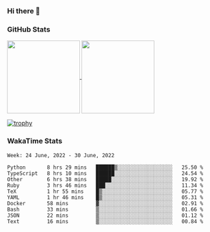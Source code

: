 ### Hi there 👋

### GitHub Stats

<a href="https://github.com/anuraghazra/github-readme-stats">
  <img align="center" height="170px" src="https://github-readme-stats.vercel.app/api/top-langs/?username=tksfjt1024&layout=compact&count_private=true&show_icons=true&show_icons=true&theme=graywhite" />
</a>
<a href="https://github.com/anuraghazra/github-readme-stats">
  <img align="center" height="170px" src="https://github-readme-stats.vercel.app/api?username=tksfjt1024&count_private=true&show_icons=true&show_icons=true&theme=graywhite" />
</a>

[![trophy](https://github-profile-trophy.vercel.app/?username=tksfjt1024)](https://github.com/ryo-ma/github-profile-trophy)

### WakaTime Stats

<!--START_SECTION:waka-->
```text
Week: 24 June, 2022 - 30 June, 2022

Python       8 hrs 29 mins   ██████▒░░░░░░░░░░░░░░░░░░   25.50 % 
TypeScript   8 hrs 10 mins   ██████░░░░░░░░░░░░░░░░░░░   24.54 % 
Other        6 hrs 38 mins   █████░░░░░░░░░░░░░░░░░░░░   19.92 % 
Ruby         3 hrs 46 mins   ███░░░░░░░░░░░░░░░░░░░░░░   11.34 % 
TeX          1 hr 55 mins    █▒░░░░░░░░░░░░░░░░░░░░░░░   05.77 % 
YAML         1 hr 46 mins    █▒░░░░░░░░░░░░░░░░░░░░░░░   05.31 % 
Docker       58 mins         ▓░░░░░░░░░░░░░░░░░░░░░░░░   02.91 % 
Bash         33 mins         ▒░░░░░░░░░░░░░░░░░░░░░░░░   01.66 % 
JSON         22 mins         ▒░░░░░░░░░░░░░░░░░░░░░░░░   01.12 % 
Text         16 mins         ▒░░░░░░░░░░░░░░░░░░░░░░░░   00.84 % 
```
<!--END_SECTION:waka-->
